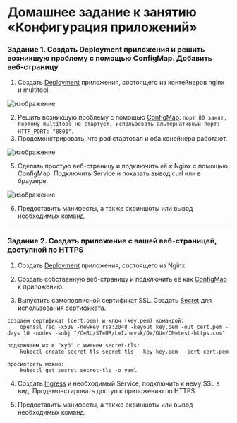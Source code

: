 # Домашнее задание к занятию «Конфигурация приложений»

### Задание 1. Создать Deployment приложения и решить возникшую проблему с помощью ConfigMap. Добавить веб-страницу

1. Создать [Deployment](deploy.yaml) приложения, состоящего из контейнеров nginx и multitool.

  ![изображение](https://github.com/user-attachments/assets/0077f286-c1df-4755-90e8-9154fb669f8f)

2. Решить возникшую проблему с помощью [ConfigMap](configmap.yaml): `порт 80 занят, поэтому multitool не стартует, использовать альтернативный порт: HTTP_PORT: "8801"`.
3. Продемонстрировать, что pod стартовал и оба конейнера работают.

  ![изображение](https://github.com/user-attachments/assets/49be8573-8092-4074-8589-a862fd352905)

5. Сделать простую веб-страницу и подключить её к Nginx с помощью ConfigMap. Подключить Service и показать вывод curl или в браузере.

  ![изображение](https://github.com/user-attachments/assets/2f4b2773-9f0e-4b55-a341-55e89070ed87)

6. Предоставить манифесты, а также скриншоты или вывод необходимых команд.

------

### Задание 2. Создать приложение с вашей веб-страницей, доступной по HTTPS 

1. Создать [Deployment](deploy_nginx.yaml) приложения, состоящего из Nginx.


2. Создать собственную веб-страницу и подключить её как [ConfigMap](configmap_nginx.yaml) к приложению.
3. Выпустить самоподписной сертификат SSL. Создать [Secret](configmap_nginx.yaml) для использования сертификата.
  ```
  создаем сертификат (cert.pem) и ключ (key.pem) командой:
      openssl req -x509 -newkey rsa:2048 -keyout key.pem -out cert.pem -days 10 -nodes -subj "/C=RU/ST=UR/L=Izhevsk/O=/OU=/CN=test-https.com"

  подключаем их в "куб" с именем secret-tls:
      kubectl create secret tls secret-tls --key key.pem --cert cert.pem

  просиотреть можно:
      kubectl get secret secret-tls -o yaml
  ```
4. Создать [Ingress](ingress_nginx.yaml) и необходимый Service, подключить к нему SSL в вид. Продемонстировать доступ к приложению по HTTPS. 


5. Предоставить манифесты, а также скриншоты или вывод необходимых команд.
